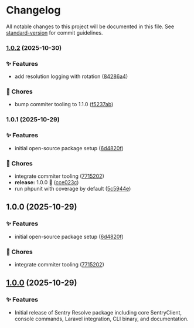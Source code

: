 # Changelog

All notable changes to this project will be documented in this file. See [standard-version](https://github.com/conventional-changelog/standard-version) for commit guidelines.

### [1.0.2](https://github.com/programinglive/sentry-resolve/compare/v1.0.1...v1.0.2) (2025-10-30)


### ✨ Features

* add resolution logging with rotation ([84286a4](https://github.com/programinglive/sentry-resolve/commit/84286a4c220b25e28034f7ce23741b07ffcf5e21))


### 🧹 Chores

* bump commiter tooling to 1.1.0 ([f5237ab](https://github.com/programinglive/sentry-resolve/commit/f5237abb2f95ebf997ba746d85290727916a30f6))

### 1.0.1 (2025-10-29)


### ✨ Features

* initial open-source package setup ([6d4820f](https://github.com/programinglive/sentry-resolve/commit/6d4820fea7a66bd1080c3c336f45b1b432bcef1e))


### 🧹 Chores

* integrate commiter tooling ([7715202](https://github.com/programinglive/sentry-resolve/commit/7715202920346aadf4cc95a6b49123dae58f987a))
* **release:** 1.0.0 🚀 ([cce023c](https://github.com/programinglive/sentry-resolve/commit/cce023ca1f045915be8542e4f02ec51b663c80ec))
* run phpunit with coverage by default ([5c5944e](https://github.com/programinglive/sentry-resolve/commit/5c5944e8bd959d09ec924c28a6492c9faaec553f))

## 1.0.0 (2025-10-29)


### ✨ Features

* initial open-source package setup ([6d4820f](https://github.com/programinglive/sentry-resolve/commit/6d4820fea7a66bd1080c3c336f45b1b432bcef1e))


### 🧹 Chores

* integrate commiter tooling ([7715202](https://github.com/programinglive/sentry-resolve/commit/7715202920346aadf4cc95a6b49123dae58f987a))

## [1.0.0](https://github.com/programinglive/sentry-resolve/compare/v0.0.0...v1.0.0) (2025-10-29)

### ✨ Features
- Initial release of Sentry Resolve package including core SentryClient, console commands, Laravel integration, CLI binary, and documentation.
